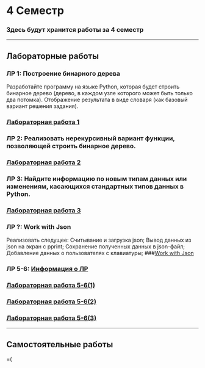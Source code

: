 # 4 Семестр
### Здесь будут хранится работы за 4 семестр
___________________________________________________________________________________
## Лабораторные работы
### ЛР 1: Построение бинарного дерева
Разработайте программу на языке Python, которая будет строить бинарное дерево (дерево, в каждом узле которого может быть только два потомка). Отображение результата в виде словаря (как базовый вариант решения задания).
### [Лабораторная работа 1](https://replit.com/@egorchalapko/ProgLab14Sem#main.py)

### ЛР 2: Реализовать нерекурсивный вариант функции, позволяющей строить бинарное дерево. 
### [Лабораторная работа 2](https://replit.com/@egorchalapko/LR-2-PrOG#main.py)

### ЛР 3: Найдите информацию по новым типам данных или изменениям, касающихся стандартных типов данных в Python. 
### [Лабораторная работа 3](https://colab.research.google.com/drive/11LBnSCyqz1RtZuCJlNXVSgdpK5uLgEPd?usp=sharing)

### ЛР ?: Work with Json
Реализовать следущее: Считывание и загрузка json;  Вывод данных из json на экран с pprint; Сохранение полученных данных в json-файл; Добавление данных о пользователях с клавиатуры; 
###[Work with Json](https://replit.com/@egorchalapko/PROG-4-work-with-JSON-1#main.py)

### ЛР 5-6: [Информация о ЛР](https://replit.com/@zhukov/sem4-t1-lr5-2#main.py)
### [Лабораторная работа 5-6(1)](https://replit.com/@egorchalapko/sem4-t1-lr5#main.py)
### [Лабораторная работа 5-6(2)](https://replit.com/@egorchalapko/sem4-t1-lr5-1#main.py)
### [Лабораторная работа 5-6(3)](https://replit.com/@egorchalapko/sem4-t1-lr5-2#main.py)


___________________________________________________________________________________
## Самостоятельные работы
=(
